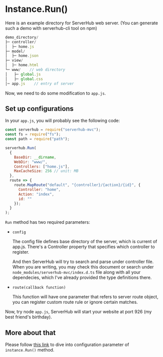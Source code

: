 # Instance.Run()

Here is an example directory for ServerHub web server. (You can generate such a demo with serverhub-cli tool on npm)

```js
demo_directory/
├─ controller/
│  ├─ home.js
├─ model/
│  ├─ home.json
├─ view/
│  ├─ home.html
└─ www/    // web directory
│   ├─ global.js
│   ├─ global.css
│─ app.js    // entry of server
```

Now, we need to do some modification to `app.js`.

## Set up configurations

In your `app.js`, you will probably see the following code:

```js
const serverhub = require("serverhub-mvc");
const fs = require("fs");
const path = require("path");

serverhub.Run(
  {
    BaseDir: __dirname,
    WebDir: "www/",
    Controllers: ["home.js"],
    MaxCacheSize: 256 // unit: MB
  },
  route => {
    route.MapRoute("default", "{controller}/{action}/{id}", {
      Controller: "home",
      Action: "index",
      id: ""
    });
  }
);
```

`Run` method has two required parameters:

* `config`

  The config file defines base directory of the server, which is current of app.js. There's a Controller property that specifies which controller to register.

  And then ServerHub will try to search and parse under controller file. When you are writing, you may check this document or search under `node_modules/serverhub-mvc/index.d.ts` file along with all your dependecies, which I've already provided the type definitions there.

* `route(callback function)`

  This function will have one parameter that refers to server route object, you can register custom route rule or ignore certain matches.

Now, try node `app.js`, ServerHub will start your website at port 926 (my best friend's birthday).

## More about that

Please follow [this link](/documention/run-module-method.html) to dive into configuration parameter of `instance.Run()` method.
